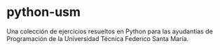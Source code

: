 python-usm
==========

Una colección de ejercicios resueltos en Python para las ayudantías de Programación de la Universidad Técnica Federico Santa María.

